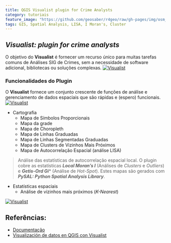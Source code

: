 ```yaml
---
title: QGIS Visualist plugin for Crime Analysts
category: tutoriais
feature_image: "https://github.com/geosaber/r4geo/raw/gh-pages/img/osm_bkground.png"
tags: GIS, Spatial Analysis, LISA, I Moran's, Cluster
---
```

## ***Visualist: plugin for crime analysts***
O objetivo do **Visualist** é fornecer um recurso único para muitas tarefas comuns de Análises SIG de Crimes, sem a necessidade de software adicional, bibliotecas ou soluções complexas.
[![Visualist](https://github.com/geosaber/r4geo/raw/gh-pages/img/visualist.png)](http://www.analysecriminelle.org)

### Funcionalidades do Plugin
O **Visualist** fornece um conjunto crescente de funções de análise e gerenciamento de dados espaciais que são rápidas e (espero) funcionais.
[![Visualist](https://github.com/geosaber/r4geo/raw/gh-pages/img/crimetoolbox.png)](https://ipsac2.unil.ch/main)
- Cartografia
  - Mapa de Símbolos Proporcionais
  - Mapa da grade
  - Mapa de Choropleth
  - Mapa de Linhas Graduadas
  - Mapa de Linhas Segmentadas Graduadas
  - Mapa de Clusters de Vizinhos Mais Próximos
  - Mapa de Autocorrelação Espacial (análise LISA)
> Análise das estatísticas de autocorrelação espacial local. O plugin cobre as estatísticas ***Local Moran’s I*** (Análises de *Clusters* e *Outliers*) e ***Getis-Ord Gi**** (Análise de *Hot-Spot*). Estes mapas são gerados com ***PySAL: Python Spatial Analysis Library***.
- Estatísticas espaciais
  - Análise de vizinhos mais próximos (*K-Nearest*)

[![Visualist](https://github.com/geosaber/r4geo/raw/gh-pages/img/nngrid.png)](https://ipsac2.unil.ch/main)

## Referências:
- [Documentação](https://ipsac2.unil.ch/main)
- [Visualización de datos en QGIS con Visualist](https://carbajallosa.blogspot.com/2019/05/visualizacion-de-datos-en-qgis-con.html)
